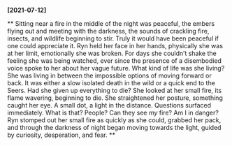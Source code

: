 **[2021-07-12]**

**
Sitting near a fire in the middle of the night was peaceful, the embers flying out and meeting with the darkness, the sounds of crackling fire, insects, and wildlife beginning to stir. Truly it would have been peaceful if one could appreciate it. Ryn held her face in her hands, physically she was at her limit, emotionally she was broken. For days she couldn’t shake the feeling she was being watched, ever since the presence of a disembodied voice spoke to her about her vague future. What kind of life was she living? She was living in between the impossible options of moving forward or back. It was either a slow isolated death in the wild or a quick end to the Seers. Had she given up everything to die? She looked at her small fire, its flame wavering, beginning to die. She straightened her posture, something caught her eye. A small dot, a light in the distance. Questions surfaced immediately. What is that? People? Can they see *my* fire? Am I in danger? Ryn stomped out her small fire as quickly as she could, grabbed her pack, and through the darkness of night began moving towards the light, guided by curiosity, desperation, and fear. 
**